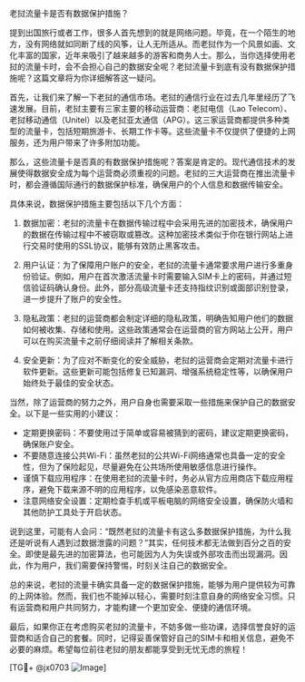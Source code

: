老挝流量卡是否有数据保护措施？

提到出国旅行或者工作，很多人首先想到的就是网络问题。毕竟，在一个陌生的地方，没有网络就如同断了线的风筝，让人无所适从。而老挝作为一个风景如画、文化丰富的国家，近年来吸引了越来越多的游客和商务人士。那么，当你选择使用老挝的流量卡时，会不会担心自己的数据安全呢？老挝流量卡到底有没有数据保护措施呢？这篇文章将为你详细解答这一疑问。

首先，让我们来了解一下老挝的通信市场。老挝的通信行业在过去几年里经历了飞速发展。目前，老挝主要有三家主要的移动运营商：老挝电信（Lao Telecom）、老挝移动通信（Unitel）以及老挝亚太通信（APG）。这三家运营商都提供多种类型的流量卡，包括短期旅游卡、长期工作卡等。这些流量卡不仅提供了便捷的上网服务，还为用户带来了许多附加功能。

那么，这些流量卡是否真的有数据保护措施呢？答案是肯定的。现代通信技术的发展使得数据安全成为每个运营商必须重视的问题。老挝的三大运营商在推出流量卡时，都会遵循国际通行的数据保护标准，确保用户的个人信息和数据传输安全。

具体来说，数据保护措施主要包括以下几个方面：

1. 数据加密：老挝的流量卡在数据传输过程中会采用先进的加密技术，确保用户的数据在传输过程中不被窃取或篡改。这种加密技术类似于你在银行网站上进行交易时使用的SSL协议，能够有效防止黑客攻击。

2. 用户认证：为了保障用户账户的安全，老挝的流量卡通常要求用户进行多重身份验证。例如，用户在首次激活流量卡时需要输入SIM卡上的密码，并通过短信验证码确认身份。此外，部分高级流量卡还支持指纹识别或面部识别登录，进一步提升了账户的安全性。

3. 隐私政策：老挝的运营商都会制定详细的隐私政策，明确告知用户他们的数据如何被收集、存储和使用。这些政策通常会在运营商的官方网站上公开，用户可以在购买流量卡之前仔细阅读并了解相关条款。

4. 安全更新：为了应对不断变化的安全威胁，老挝的运营商会定期对流量卡进行软件更新。这些更新可能包括修复已知漏洞、增强系统稳定性等，以确保用户始终处于最佳的安全状态。

当然，除了运营商的努力之外，用户自身也需要采取一些措施来保护自己的数据安全。以下是一些实用的小建议：

- 定期更换密码：不要使用过于简单或容易被猜到的密码，建议定期更换密码，确保账户安全。
- 不要随意连接公共Wi-Fi：虽然老挝的公共Wi-Fi网络通常也具备一定的安全性，但为了保险起见，尽量避免在公共场所使用敏感信息进行操作。
- 谨慎下载应用程序：在使用老挝的流量卡时，务必从官方应用商店下载应用程序，避免下载来源不明的应用程序，以免感染恶意软件。
- 注意网络安全设置：定期检查手机或平板电脑的网络安全设置，确保防火墙和其他防护工具处于开启状态。

说到这里，可能有人会问：“既然老挝的流量卡有这么多数据保护措施，为什么我还是听说有人遇到过数据泄露的问题？”其实，任何技术都无法做到百分之百的安全。即使是最先进的加密算法，也可能因为人为失误或外部攻击而出现漏洞。因此，作为用户，我们需要保持警惕，时刻关注自己的数据安全。

总的来说，老挝的流量卡确实具备一定的数据保护措施，能够为用户提供较为可靠的上网体验。然而，我们也不能掉以轻心，需要时刻注意自身的网络安全习惯。只有运营商和用户共同努力，才能构建一个更加安全、便捷的通信环境。

最后，如果你正在考虑购买老挝的流量卡，不妨多做一些功课，选择信誉良好的运营商和适合自己的套餐。同时，记得妥善保管好自己的SIM卡和相关信息，避免不必要的麻烦。希望每位前往老挝的朋友都能享受到无忧无虑的旅程！

[TG💪+ @jx0703 ![Image](https://github.com/user-attachments/assets/dbca1d08-cadb-493c-b0ec-ad6f7a83f270)]